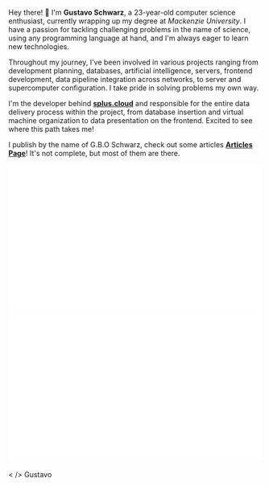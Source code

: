 Hey there! 👋 I'm **Gustavo Schwarz**, a 23-year-old computer science enthusiast, currently wrapping up my degree at _Mackenzie University_. I have a passion for tackling challenging problems in the name of science, using any programming language at hand, and I'm always eager to learn new technologies.

Throughout my journey, I've been involved in various projects ranging from development planning, databases, artificial intelligence, servers, frontend development, data pipeline integration across networks, to server and supercomputer configuration. I take pride in solving problems my own way.

I'm the developer behind [**splus.cloud**](https://splus.cloud) and responsible for the entire data delivery process within the project, from database insertion and virtual machine organization to data presentation on the frontend. Excited to see where this path takes me!

I publish by the name of G.B.O Schwarz, check out some articles [**Articles Page**](https://www.researchgate.net/scientific-contributions/G-B-Oliveira-Schwarz-2192491656)! It's not complete, but most of them are there. 

![Github Stats](https://raw.githubusercontent.com/schwarzam/github-stats/master/generated/overview.svg) ![Most Used Languages](https://raw.githubusercontent.com/schwarzam/github-stats/master/generated/languages.svg)

< /> 
Gustavo
